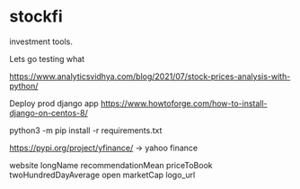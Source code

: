 # stockfi
investment tools.

Lets go
testing
what

https://www.analyticsvidhya.com/blog/2021/07/stock-prices-analysis-with-python/

Deploy prod django app
https://www.howtoforge.com/how-to-install-django-on-centos-8/

python3 -m pip install -r requirements.txt

https://pypi.org/project/yfinance/  -> yahoo finance

website
longName
recommendationMean
priceToBook
twoHundredDayAverage
open
marketCap
logo_url